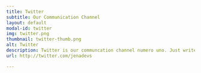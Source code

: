 ```yaml
---
title: Twitter
subtitle: Our Communication Channel
layout: default
modal-id: twitter
img: twitter.png
thumbnail: twitter-thumb.png
alt: Twitter
description: Twitter is our communcation channel numero uno. Just write us a message there and we answer you.
url: http://twitter.com/jenadevs

---
```

